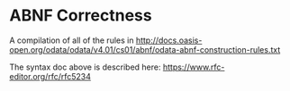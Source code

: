 
# ABNF Correctness

A compilation of all of the rules in http://docs.oasis-open.org/odata/odata/v4.01/cs01/abnf/odata-abnf-construction-rules.txt

The syntax doc above is described here: https://www.rfc-editor.org/rfc/rfc5234